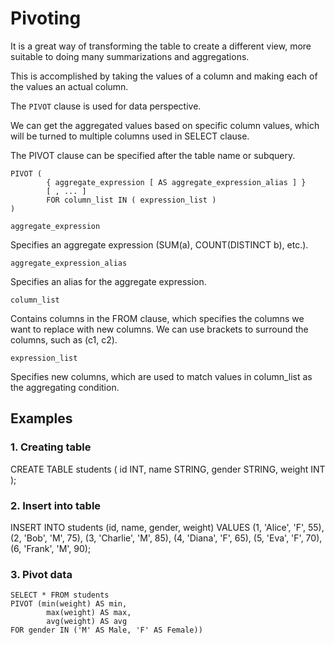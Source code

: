 # Pivoting

It is a great way of transforming the table to create a different view, more suitable to doing many
summarizations and aggregations.

This is accomplished by taking the values of a column and making each of the values an actual column.

The `PIVOT` clause is used for data perspective.

We can get the aggregated values based on specific column values, which will be turned to multiple columns used in SELECT clause.

The PIVOT clause can be specified after the table name or subquery.

    PIVOT ( 
            { aggregate_expression [ AS aggregate_expression_alias ] }
            [ , ... ]
            FOR column_list IN ( expression_list ) 
    )

`aggregate_expression`

  Specifies an aggregate expression (SUM(a), COUNT(DISTINCT b), etc.).

`aggregate_expression_alias`

  Specifies an alias for the aggregate expression.

`column_list`

  Contains columns in the FROM clause, which specifies the columns we want to replace with new columns.
  We can use brackets to surround the columns, such as (c1, c2).

`expression_list`

  Specifies new columns, which are used to match values in column_list as the aggregating condition.

## Examples

### 1. Creating table

  CREATE TABLE students (
      id INT,
      name STRING,
      gender STRING,
      weight INT
  );

### 2. Insert into table

  INSERT INTO students (id, name, gender, weight) VALUES
  (1, 'Alice', 'F', 55),
  (2, 'Bob', 'M', 75),
  (3, 'Charlie', 'M', 85),
  (4, 'Diana', 'F', 65),
  (5, 'Eva', 'F', 70),
  (6, 'Frank', 'M', 90);

### 3. Pivot data

    SELECT * FROM students
    PIVOT (min(weight) AS min, 
            max(weight) AS max,
            avg(weight) AS avg
    FOR gender IN ('M' AS Male, 'F' AS Female))

